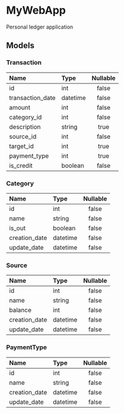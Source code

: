 # MyWebApp

Personal ledger application

## Models

### Transaction

| Name             | Type     | Nullable |
| :--------------- | :------- | :------: |
| id               | int      |  false   |
| transaction_date | datetime |  false   |
| amount           | int      |  false   |
| category_id      | int      |  false   |
| description      | string   |   true   |
| source_id        | int      |  false   |
| target_id        | int      |   true   |
| payment_type     | int      |   true   |
| is_credit        | boolean  |  false   |

### Category

| Name          | Type     | Nullable |
| :------------ | :------- | :------: |
| id            | int      |  false   |
| name          | string   |  false   |
| is_out        | boolean  |  false   |
| creation_date | datetime |  false   |
| update_date   | datetime |  false   |

### Source

| Name          | Type     | Nullable |
| :------------ | :------- | :------: |
| id            | int      |  false   |
| name          | string   |  false   |
| balance       | int      |  false   |
| creation_date | datetime |  false   |
| update_date   | datetime |  false   |

### PaymentType

| Name          | Type     | Nullable |
| :------------ | :------- | :------: |
| id            | int      |  false   |
| name          | string   |  false   |
| creation_date | datetime |  false   |
| update_date   | datetime |  false   |
